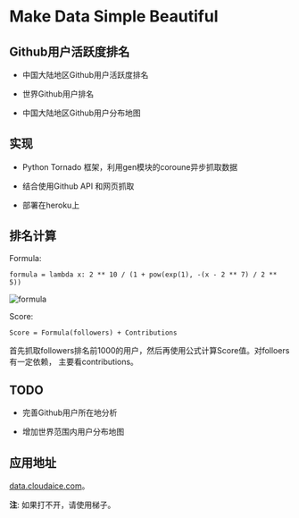 Make Data Simple Beautiful
==========================


Github用户活跃度排名
--------------------

+ 中国大陆地区Github用户活跃度排名

+ 世界Github用户排名

+ 中国大陆地区Github用户分布地图 



实现
----

+ Python Tornado 框架，利用gen模块的coroune异步抓取数据

+ 结合使用Github API 和网页抓取

+ 部署在heroku上



排名计算
-------

Formula:

    formula = lambda x: 2 ** 10 / (1 + pow(exp(1), -(x - 2 ** 7) / 2 ** 5))

![formula](http://data.cloudaice.com/static/img/formula.jpg)


Score:

    Score = Formula(followers) + Contributions

首先抓取followers排名前1000的用户，然后再使用公式计算Score值。对folloers有一定依赖，
主要看contributions。



TODO
----

+ 完善Github用户所在地分析

+ 增加世界范围内用户分布地图



应用地址
--------

[data.cloudaice.com](http://data.cloudaice.com)。


**注**: 如果打不开，请使用梯子。
